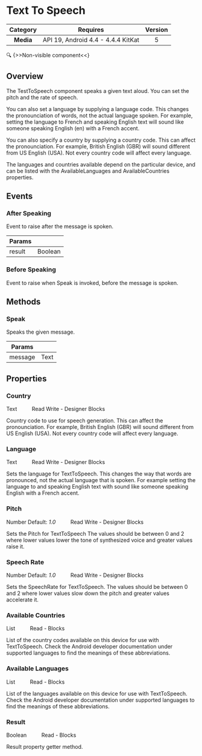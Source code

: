 # Text To Speech

| Category | Requires | Version |
|:--------:|:-------:|:--------:|
|**Media**|<span class="chip chip-any">API 19, Android 4.4 - 4.4.4 KitKat</span>|<span class="chip chip-number">5</span>|

:mag: {>>Non-visible component<<}

## Overview

The TestToSpeech component speaks a given text aloud. You can set the pitch and the rate of speech. 

You can also set a language by supplying a language code. This changes the pronounciation of words, not the actual language spoken. For example, setting the language to French and speaking English text will sound like someone speaking English (en) with a French accent.

 

You can also specify a country by supplying a country code. This can affect the pronounciation. For example, British English (GBR) will sound different from US English (USA). Not every country code will affect every language.

 

The languages and countries available depend on the particular device, and can be listed with the AvailableLanguages and AvailableCountries properties.

## Events

### After Speaking

Event to raise after the message is spoken.

<div class="block" ai2-block="event" not-rendered="true" value="%7B%22componentName%22:%20%22Text%20To%20Speech%22,%20%22name%22:%20%22After%20Speaking%22,%20%22params%22:%20%5B%22result%22%5D%7D"></div>


| Params | []() |
|--------|------|
|result|<span class="chip chip-boolean">Boolean</span>|


### Before Speaking

Event to raise when Speak is invoked, before the message is spoken.

<div class="block" ai2-block="event" not-rendered="true" value="%7B%22componentName%22:%20%22Text%20To%20Speech%22,%20%22name%22:%20%22Before%20Speaking%22,%20%22params%22:%20%5B%5D%7D"></div>


## Methods

### Speak

Speaks the given message.

<div class="block" ai2-block="method" not-rendered="true" value="%7B%22componentName%22:%20%22Text%20To%20Speech%22,%20%22name%22:%20%22Speak%22,%20%22output%22:%20false,%20%22params%22:%20%5B%22message%22%5D%7D"></div>


| Params | []() |
|--------|------|
|message|<span class="chip chip-text">Text</span>|


## Properties

### Country

<span class="chip chip-text">Text</span>&nbsp;&nbsp;&nbsp;&nbsp;&nbsp;&nbsp;&nbsp;&nbsp;&nbsp;&nbsp;<span class="chip chip-rw">Read</span> <span class="chip chip-rw">Write</span> - <span class="chip chip-bd">Designer</span> <span class="chip chip-bd">Blocks</span> 

Country code to use for speech generation. This can affect the pronounciation. For example, British English (GBR) will sound different from US English (USA). Not every country code will affect every language.

<div class="block" ai2-block="property" not-rendered="true" value="%7B%22componentName%22:%20%22Text%20To%20Speech%22,%20%22name%22:%20%22Country%22,%20%22getter%22:%20true%7D"></div>
<div class="block" ai2-block="property" not-rendered="true" value="%7B%22componentName%22:%20%22Text%20To%20Speech%22,%20%22name%22:%20%22Country%22,%20%22getter%22:%20false%7D"></div>


### Language

<span class="chip chip-text">Text</span>&nbsp;&nbsp;&nbsp;&nbsp;&nbsp;&nbsp;&nbsp;&nbsp;&nbsp;&nbsp;<span class="chip chip-rw">Read</span> <span class="chip chip-rw">Write</span> - <span class="chip chip-bd">Designer</span> <span class="chip chip-bd">Blocks</span> 

Sets the language for TextToSpeech. This changes the way that words are pronounced, not the actual language that is spoken. For example setting the language to and speaking English text with sound like someone speaking English with a French accent.

<div class="block" ai2-block="property" not-rendered="true" value="%7B%22componentName%22:%20%22Text%20To%20Speech%22,%20%22name%22:%20%22Language%22,%20%22getter%22:%20true%7D"></div>
<div class="block" ai2-block="property" not-rendered="true" value="%7B%22componentName%22:%20%22Text%20To%20Speech%22,%20%22name%22:%20%22Language%22,%20%22getter%22:%20false%7D"></div>


### Pitch

<span class="chip chip-number">Number</span> <span class="chip chip-number">Default: <i>1.0</i></span>&nbsp;&nbsp;&nbsp;&nbsp;&nbsp;&nbsp;&nbsp;&nbsp;&nbsp;&nbsp;<span class="chip chip-rw">Read</span> <span class="chip chip-rw">Write</span> - <span class="chip chip-bd">Designer</span> <span class="chip chip-bd">Blocks</span> 

Sets the Pitch for TextToSpeech The values should be between 0 and 2 where lower values lower the tone of synthesized voice and greater values raise it.

<div class="block" ai2-block="property" not-rendered="true" value="%7B%22componentName%22:%20%22Text%20To%20Speech%22,%20%22name%22:%20%22Pitch%22,%20%22getter%22:%20true%7D"></div>
<div class="block" ai2-block="property" not-rendered="true" value="%7B%22componentName%22:%20%22Text%20To%20Speech%22,%20%22name%22:%20%22Pitch%22,%20%22getter%22:%20false%7D"></div>


### Speech Rate

<span class="chip chip-number">Number</span> <span class="chip chip-number">Default: <i>1.0</i></span>&nbsp;&nbsp;&nbsp;&nbsp;&nbsp;&nbsp;&nbsp;&nbsp;&nbsp;&nbsp;<span class="chip chip-rw">Read</span> <span class="chip chip-rw">Write</span> - <span class="chip chip-bd">Designer</span> <span class="chip chip-bd">Blocks</span> 

Sets the SpeechRate for TextToSpeech. The values should be between 0 and 2 where lower values slow down the pitch and greater values accelerate it.

<div class="block" ai2-block="property" not-rendered="true" value="%7B%22componentName%22:%20%22Text%20To%20Speech%22,%20%22name%22:%20%22Speech%20Rate%22,%20%22getter%22:%20true%7D"></div>
<div class="block" ai2-block="property" not-rendered="true" value="%7B%22componentName%22:%20%22Text%20To%20Speech%22,%20%22name%22:%20%22Speech%20Rate%22,%20%22getter%22:%20false%7D"></div>


### Available Countries

<span class="chip chip-list">List</span>&nbsp;&nbsp;&nbsp;&nbsp;&nbsp;&nbsp;&nbsp;&nbsp;&nbsp;&nbsp;<span class="chip chip-rw">Read</span> - <span class="chip chip-bd">Blocks</span> 

List of the country codes available on this device for use with TextToSpeech. Check the Android developer documentation under supported languages to find the meanings of these abbreviations.

<div class="block" ai2-block="property" not-rendered="true" value="%7B%22componentName%22:%20%22Text%20To%20Speech%22,%20%22name%22:%20%22Available%20Countries%22,%20%22getter%22:%20true%7D"></div>


### Available Languages

<span class="chip chip-list">List</span>&nbsp;&nbsp;&nbsp;&nbsp;&nbsp;&nbsp;&nbsp;&nbsp;&nbsp;&nbsp;<span class="chip chip-rw">Read</span> - <span class="chip chip-bd">Blocks</span> 

List of the languages available on this device for use with TextToSpeech. Check the Android developer documentation under supported languages to find the meanings of these abbreviations.

<div class="block" ai2-block="property" not-rendered="true" value="%7B%22componentName%22:%20%22Text%20To%20Speech%22,%20%22name%22:%20%22Available%20Languages%22,%20%22getter%22:%20true%7D"></div>


### Result

<span class="chip chip-boolean">Boolean</span>&nbsp;&nbsp;&nbsp;&nbsp;&nbsp;&nbsp;&nbsp;&nbsp;&nbsp;&nbsp;<span class="chip chip-rw">Read</span> - <span class="chip chip-bd">Blocks</span> 

Result property getter method.

<div class="block" ai2-block="property" not-rendered="true" value="%7B%22componentName%22:%20%22Text%20To%20Speech%22,%20%22name%22:%20%22Result%22,%20%22getter%22:%20true%7D"></div>
